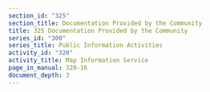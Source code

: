 ```yaml
---
section_id: "325"
section_title: Documentation Provided by the Community
title: 325 Documentation Provided by the Community
series_id: "300"
series_title: Public Information Activities
activity_id: "320"
activity_title: Map Information Service
page_in_manual: 320-16
document_depth: 3
---
```

